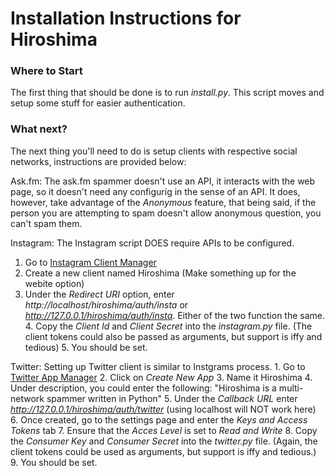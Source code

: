 # Installation Instructions for Hiroshima 

### Where to Start
The first thing that should be done is to run *install.py*. This script moves and setup some stuff for easier authentication.

### What next?
The next thing you'll need to do is setup clients with respective social networks, instructions are provided below:

Ask.fm: The ask.fm spammer doesn't use an API, it interacts with the web page, so it doesn't need any configurig in the sense of an API. It does, however, take advantage of the *Anonymous* feature, that being said, if the person you are attempting to spam doesn't allow anonymous question, you can't spam them.

Instagram: The Instagram script DOES require APIs to be configured. 
1. Go to [Instagram Client Manager](https://instagram.com/developer/clients/manage/) 
2. Create a new client named Hiroshima (Make something up for the webite option) 
3. Under the *Redirect URI* option, enter *http://localhost/hiroshima/auth/insta* or *http://127.0.0.1/hiroshima/auth/insta*. Either of the two function the same. 4. Copy the *Client Id* and *Client Secret* into the *instagram.py* file. (The client tokens could also be passed as arguments, but support is iffy and tedious) 5. You should be set. 

Twitter: Setting up Twitter client is similar to Instgrams process. 1. Go to [Twitter App Manager](https://apps.twitter.com/) 2. Click on *Create New App* 3. Name it Hiroshima 4. Under description, you could enter the following: "Hiroshima is a multi-network spammer written in Python" 5. Under the *Callback URL* enter *http://127.0.0.1/hiroshima/auth/twitter* (using localhost will NOT work here) 6. Once created, go to the settings page and enter the *Keys and Access Tokens* tab 7. Ensure that the *Acces Level* is set to *Read and Write* 8. Copy the *Consumer Key* and *Consumer Secret* into the *twitter.py* file. (Again, the client tokens could be used as arguments, but support is iffy and tedious.) 9. You should be set.
